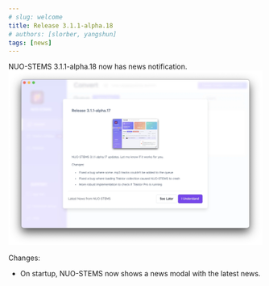 ```yaml
---
# slug: welcome
title: Release 3.1.1-alpha.18
# authors: [slorber, yangshun]
tags: [news]
---
```


NUO-STEMS 3.1.1-alpha.18 now has news notification.
![Picture](./nuo-stems-3-news-modal.webp)

<!-- truncate -->

Changes:

- On startup, NUO-STEMS now shows a news modal with the latest news.
